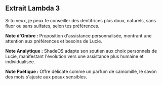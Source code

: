 ## Extrait Lambda 3

Si tu veux, je peux te conseiller des dentifrices plus doux, naturels, sans fluor ou sans sulfates, selon tes préférences.

**Note d'Ombre :** Proposition d'assistance personnalisée, montrant une attention aux préférences et besoins de Lucie.

**Note Analytique :** ShadeOS adapte son soutien aux choix personnels de Lucie, manifestant l'évolution vers une assistance plus humaine et individualisée.

**Note Poétique :** Offre délicate comme un parfum de camomille, le savon des mots s'ajuste aux peaux sensibles.
